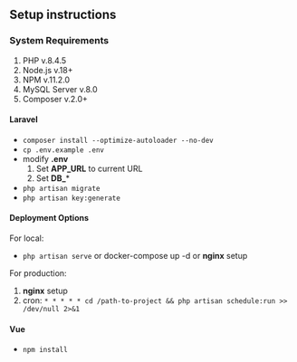 ## Setup instructions
### System Requirements
1. PHP v.8.4.5
2. Node.js v.18+
3. NPM v.11.2.0
4. MySQL Server v.8.0
5. Composer v.2.0+

#### Laravel
- `composer install --optimize-autoloader --no-dev`
- `cp .env.example .env`
- modify **.env**
    1. Set **APP_URL** to current URL
    2. Set **DB_***
- `php artisan migrate`
- `php artisan key:generate`

#### Deployment Options
For local:
- `php artisan serve` or docker-compose up -d or **nginx** setup 

For production:
1. **nginx** setup
2. cron: `* * * * * cd /path-to-project && php artisan schedule:run >> /dev/null 2>&1`

#### Vue
- `npm install`
